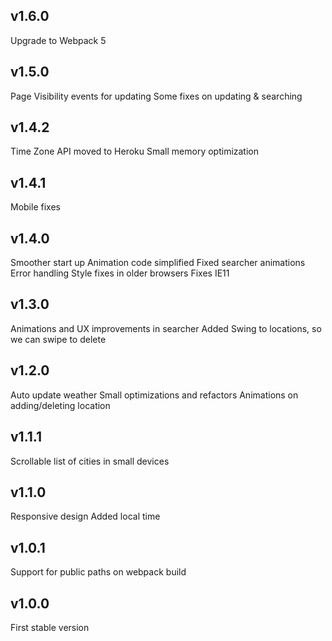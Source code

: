 ## v1.6.0
Upgrade to Webpack 5

## v1.5.0
Page Visibility events for updating
Some fixes on updating & searching

## v1.4.2
Time Zone API moved to Heroku
Small memory optimization

## v1.4.1
Mobile fixes

## v1.4.0
Smoother start up
Animation code simplified
Fixed searcher animations
Error handling
Style fixes in older browsers
Fixes IE11

## v1.3.0
Animations and UX improvements in searcher
Added Swing to locations, so we can swipe to delete

## v1.2.0
Auto update weather
Small optimizations and refactors
Animations on adding/deleting location

## v1.1.1
Scrollable list of cities in small devices

## v1.1.0
Responsive design
Added local time

## v1.0.1
Support for public paths on webpack build

## v1.0.0
First stable version
